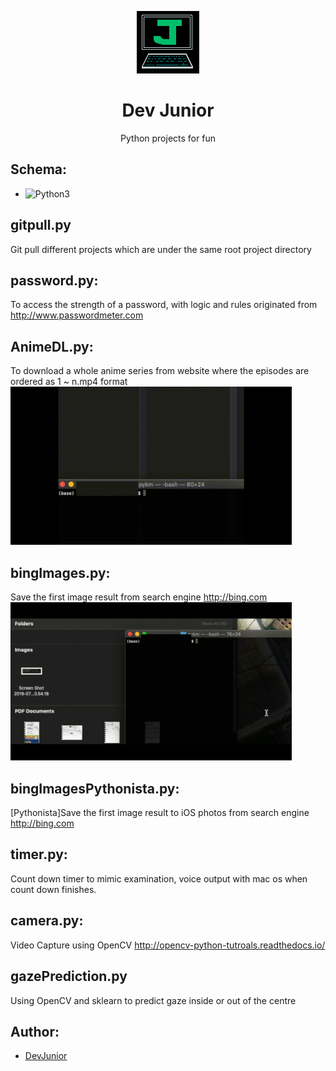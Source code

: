 <p align='center'><img src='https://github.com/km1230/heroku-mysite/blob/master/static/img/favicon.png?raw=true'></p>
<h1 align='center'>Dev Junior</h1>
<p align='center'>Python projects for fun<br>
</p>

## Schema:
* ![Python3](https://img.shields.io/badge/Script-Python3-blue.svg)

## **gitpull.py**
Git pull different projects which are under the same root project directory

## **password.py:**
To access the strength of a password, with logic and rules originated from http://www.passwordmeter.com

## **AnimeDL.py:**
To download a whole anime series from website where the episodes are ordered as 1 ~ n.mp4 format
<img src="https://github.com/km1230/PythonDemo/raw/master/animedl.gif" alt="AnimeDL" width="450">

## **bingImages.py:**
Save the first image result from search engine http://bing.com
<img src="https://github.com/km1230/PythonDemo/raw/master/bingImages.gif" alt="AnimeDL" width="450">

## **bingImagesPythonista.py:**
[Pythonista]Save the first image result to iOS photos from search engine http://bing.com

## **timer.py:**
Count down timer to mimic examination, voice output with mac os when count down finishes.

## **camera.py:**
Video Capture using OpenCV http://opencv-python-tutroals.readthedocs.io/

## **gazePrediction.py**
Using OpenCV and sklearn to predict gaze inside or out of the centre


## Author:
* [DevJunior](https://devjunior.com)